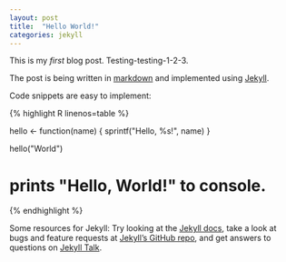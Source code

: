 ```yaml
---
layout: post
title:  "Hello World!"
categories: jekyll 
---
```

This is my *first* blog post. Testing-testing-1-2-3. 

The post is being written in [markdown](https://gitbookio.gitbooks.io/markdown/content/index.html) and implemented using [Jekyll](http://jekyllrb.com).

Code snippets are easy to implement:

{% highlight R linenos=table %}

hello <- function(name) {
  sprintf("Hello, %s!", name)
}

hello("World")
# prints "Hello, World!" to console.

{% endhighlight %}

Some resources for Jekyll: Try looking at the [Jekyll docs][jekyll-docs], take a look at bugs and feature requests at [Jekyll’s GitHub repo][jekyll-gh], and get answers to questions on [Jekyll Talk][jekyll-talk].

[jekyll-docs]: http://jekyllrb.com/docs/home
[jekyll-gh]:   https://github.com/jekyll/jekyll
[jekyll-talk]: https://talk.jekyllrb.com/
